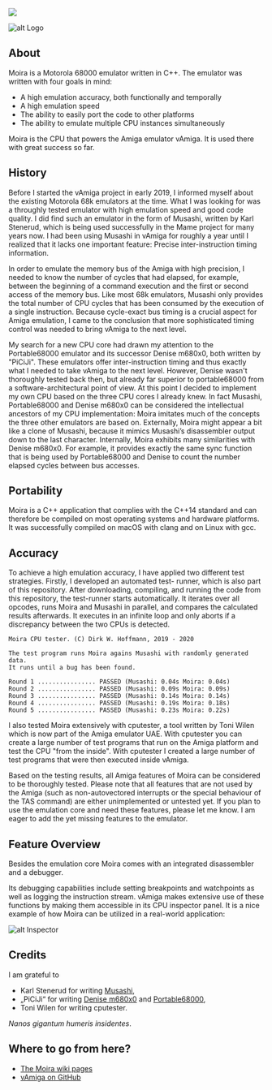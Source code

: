 ![](https://github.com/dirkwhoffmann/Moira/workflows/C%2FC++%20CI/badge.svg)

![alt Logo](http://www.dirkwhoffmann.de/vAMIGA/pics/MoiraBanner2.png)
  
## About

Moira is a Motorola 68000 emulator written in C++. The emulator was written with four goals in mind: 

- A high emulation accuracy, both functionally and temporally
- A high emulation speed
- The ability to easily port the code to other platforms
- The ability to emulate multiple CPU instances simultaneously

Moira is the CPU that powers the Amiga emulator vAmiga. It is used there with great success so far. 

## History

Before I started the vAmiga project in early 2019, I informed myself about the existing Motorola 68k emulators at the time. What I was looking for was a throughly tested emulator with high emulation speed and good code quality. I did find such an emulator in the form of Musashi, written by Karl Stenerud, which is being used successfully in the Mame project for many years now. I had been using Musashi in vAmiga for roughly a year until I realized that it lacks one important feature: Precise inter-instruction timing information.

In order to emulate the memory bus of the Amiga with high precision, I needed to know the number of cycles that had elapsed, for example, between the beginning of a command execution and the first or second access of the memory bus. Like most 68k emulators, Musashi only provides the total number of CPU cycles that has been consumed by the execution of a single instruction. Because cycle-exact bus timing is a crucial aspect for Amiga emulation, I came to the conclusion that more sophisticated timing control was needed to bring vAmiga to the next level.

My search for a new CPU core had drawn my attention to the Portable68000 emulator and its successor Denise m680x0, both written by "PiCiJi". These emulators offer inter-instruction timing and thus exactly what I needed to take vAmiga to the next level. However, Denise wasn't thoroughly tested back then, but  already far superior to portable68000 from a software-architectural point of view.  At this point I decided to implement my own CPU based on the three CPU cores I already knew. In fact Musashi, Portable68000 and Denise m680x0 can be considered the intellectual ancestors of my CPU implementation: Moira imitates much of the concepts the three other emulators are based on. Externally, Moira might appear a bit like a clone of Musashi, because it mimics Musashi’s disassembler output down to the last character. Internally, Moira exhibits  many similarities with Denise m680x0. For example, it provides exactly the same sync function that is being used by Portable68000 and Denise to count the number elapsed cycles between bus accesses. 
  
## Portability
  
Moira is a C++ application that complies with the C++14 standard and can therefore be compiled on most operating systems and hardware platforms. It was successfully compiled on macOS with clang and on Linux with gcc. 
  
## Accuracy

To achieve a high emulation accuracy, I have applied two different test strategies. Firstly, I developed an automated test- runner, which is also part of this repository. After downloading, compiling, and running the code from this repository, the test-runner starts automatically. It iterates over all opcodes, runs Moira and Musashi in parallel, and compares the calculated results afterwards. It executes in an infinite loop and only aborts if a discrepancy between the two CPUs is detected.

```   
Moira CPU tester. (C) Dirk W. Hoffmann, 2019 - 2020

The test program runs Moira agains Musashi with randomly generated data.
It runs until a bug has been found.

Round 1 ................ PASSED (Musashi: 0.04s Moira: 0.04s)
Round 2 ................ PASSED (Musashi: 0.09s Moira: 0.09s)
Round 3 ................ PASSED (Musashi: 0.14s Moira: 0.14s)
Round 4 ................ PASSED (Musashi: 0.19s Moira: 0.18s)
Round 5 ................ PASSED (Musashi: 0.23s Moira: 0.22s)
```

I also tested Moira extensively with cputester, a tool written by Toni Wilen which is now part of the Amiga emulator UAE. With cputester you can create a large number of test programs that run on the Amiga platform and test the CPU "from the inside".  With cputester I created a large number of test programs that were then executed inside vAmiga.

Based on the testing results, all Amiga features of Moira can be considered to be thoroughly tested. Please note that all features that are not used by the Amiga (such as non-autovectored interrupts or the special behaviour of the TAS command) are either unimplemented or untested yet. If you plan to use the emulation core and need these features, please let me know. I am eager to add the yet missing features to the emulator.

## Feature Overview

Besides the emulation core Moira comes with an integrated disassembler and a debugger.

Its debugging capabilities include setting breakpoints and watchpoints as well as logging the instruction stream. vAmiga makes extensive use of these functions by making them accessible in its CPU inspector panel. It is a nice example of how Moira can be utilized in a real-world application:

![alt Inspector](http://www.dirkwhoffmann.de/vAMIGA/pics/MoiraPanel.jpg)

## Credits

I am grateful to 

- Karl Stenerud for writing [Musashi](https://github.com/kstenerud/Musashi),
- „PiCiJi“ for writing [Denise m680x0](https://bitbucket.org/piciji/denise/src/master/emulation/processor) and [Portable68000](https://sourceforge.net/projects/portable68000),
- Toni Wilen for writing cputester.

*Nanos gigantum humeris insidentes*.

## Where to go from here?

- [The Moira wiki pages](https://github.com/dirkwhoffmann/Moira/wiki)
- [vAmiga on GitHub](https://github.com/dirkwhoffmann/vAMIGA)
